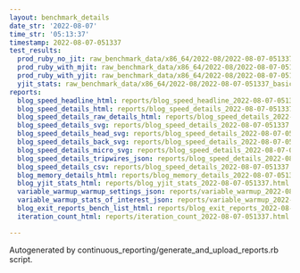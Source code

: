 ```yaml
---
layout: benchmark_details
date_str: '2022-08-07'
time_str: '05:13:37'
timestamp: 2022-08-07-051337
test_results:
  prod_ruby_no_jit: raw_benchmark_data/x86_64/2022-08/2022-08-07-051337_basic_benchmark_prod_ruby_no_jit.json
  prod_ruby_with_mjit: raw_benchmark_data/x86_64/2022-08/2022-08-07-051337_basic_benchmark_prod_ruby_with_mjit.json
  prod_ruby_with_yjit: raw_benchmark_data/x86_64/2022-08/2022-08-07-051337_basic_benchmark_prod_ruby_with_yjit.json
  yjit_stats: raw_benchmark_data/x86_64/2022-08/2022-08-07-051337_basic_benchmark_yjit_stats.json
reports:
  blog_speed_headline_html: reports/blog_speed_headline_2022-08-07-051337.html
  blog_speed_details_html: reports/blog_speed_details_2022-08-07-051337.html
  blog_speed_details_raw_details_html: reports/blog_speed_details_2022-08-07-051337.raw_details.html
  blog_speed_details_svg: reports/blog_speed_details_2022-08-07-051337.svg
  blog_speed_details_head_svg: reports/blog_speed_details_2022-08-07-051337.head.svg
  blog_speed_details_back_svg: reports/blog_speed_details_2022-08-07-051337.back.svg
  blog_speed_details_micro_svg: reports/blog_speed_details_2022-08-07-051337.micro.svg
  blog_speed_details_tripwires_json: reports/blog_speed_details_2022-08-07-051337.tripwires.json
  blog_speed_details_csv: reports/blog_speed_details_2022-08-07-051337.csv
  blog_memory_details_html: reports/blog_memory_details_2022-08-07-051337.html
  blog_yjit_stats_html: reports/blog_yjit_stats_2022-08-07-051337.html
  variable_warmup_warmup_settings_json: reports/variable_warmup_2022-08-07-051337.warmup_settings.json
  variable_warmup_stats_of_interest_json: reports/variable_warmup_2022-08-07-051337.stats_of_interest.json
  blog_exit_reports_bench_list_html: reports/blog_exit_reports_2022-08-07-051337.bench_list.html
  iteration_count_html: reports/iteration_count_2022-08-07-051337.html

---
```

Autogenerated by continuous_reporting/generate_and_upload_reports.rb script.
